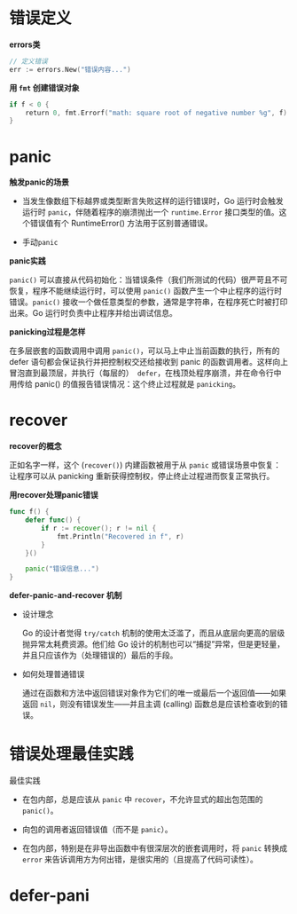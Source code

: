# 错误定义

**errors类**

```go
// 定义错误
err := errors.New("错误内容...")
```

**用 `fmt` 创建错误对象**

```go
if f < 0 {
    return 0, fmt.Errorf("math: square root of negative number %g", f)
}
```

# panic

**触发panic的场景**

- 当发生像数组下标越界或类型断言失败这样的运行错误时，Go 运行时会触发运行时 `panic`，伴随着程序的崩溃抛出一个 `runtime.Error` 接口类型的值。这个错误值有个 RuntimeError() 方法用于区别普通错误。

- 手动`panic`

**panic实践**

`panic()` 可以直接从代码初始化：当错误条件（我们所测试的代码）很严苛且不可恢复，程序不能继续运行时，可以使用 `panic()` 函数产生一个中止程序的运行时错误。`panic()` 接收一个做任意类型的参数，通常是字符串，在程序死亡时被打印出来。Go 运行时负责中止程序并给出调试信息。

**panicking过程是怎样**

在多层嵌套的函数调用中调用 `panic()`，可以马上中止当前函数的执行，所有的 defer 语句都会保证执行并把控制权交还给接收到 panic 的函数调用者。这样向上冒泡直到最顶层，并执行（每层的）` defer`，在栈顶处程序崩溃，并在命令行中用传给 panic() 的值报告错误情况：这个终止过程就是 `panicking`。

# recover

**recover的概念**

正如名字一样，这个 (`recover()`) 内建函数被用于从 `panic` 或错误场景中恢复：让程序可以从 panicking 重新获得控制权，停止终止过程进而恢复正常执行。

**用recover处理panic错误**

```go
func f() {
    defer func() {
        if r := recover(); r != nil {
            fmt.Println("Recovered in f", r)
        }
    }()

    panic("错误信息...")
}
```

**defer-panic-and-recover 机制**

- 设计理念
  
  Go 的设计者觉得 `try/catch` 机制的使用太泛滥了，而且从底层向更高的层级抛异常太耗费资源。他们给 Go 设计的机制也可以“捕捉”异常，但是更轻量，并且只应该作为（处理错误的）最后的手段。

- 如何处理普通错误
  
  通过在函数和方法中返回错误对象作为它们的唯一或最后一个返回值——如果返回 `nil`，则没有错误发生——并且主调 (calling) 函数总是应该检查收到的错误。

# 错误处理最佳实践

最佳实践

- 在包内部，总是应该从 `panic` 中 `recover`，不允许显式的超出包范围的 `panic()`。

- 向包的调用者返回错误值（而不是 `panic`）。

- 在包内部，特别是在非导出函数中有很深层次的嵌套调用时，将 `panic` 转换成 `error` 来告诉调用方为何出错，是很实用的（且提高了代码可读性）。

# defer-pani


